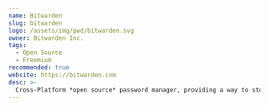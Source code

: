 ```yaml
---
name: Bitwarden
slug: bitwarden
logo: /assets/img/pwd/bitwarden.svg
owner: Bitwarden Inc.
tags:
  - Open Source
  - Freemium
recommended: true
website: https://bitwarden.com
desc: >-
  Cross-Platform *open source* password manager, providing a way to store your login credentials, such as passwords, IDs and much more.
---
```

